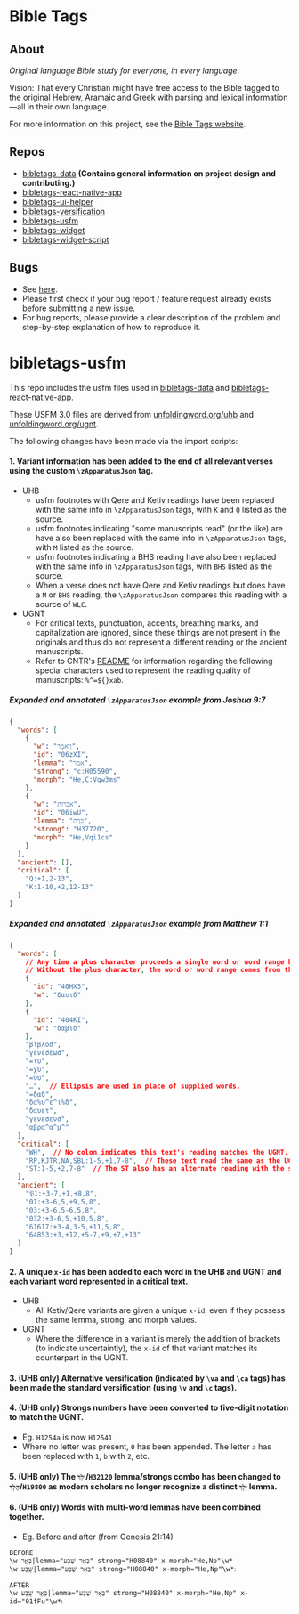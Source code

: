 # Bible Tags

## About

*Original language Bible study for everyone, in every language.*

Vision: That every Christian might have free access to the Bible tagged to the original Hebrew, Aramaic and Greek with parsing and lexical information—all in their own language.

For more information on this project, see the [Bible Tags website](https://bibletags.org).

## Repos

* [bibletags-data](https://github.com/educational-resources-and-services/bibletags-data) **(Contains general information on project design and contributing.)**
* [bibletags-react-native-app](https://github.com/educational-resources-and-services/bibletags-react-native-app)
* [bibletags-ui-helper](https://github.com/educational-resources-and-services/bibletags-ui-helper)
* [bibletags-versification](https://github.com/educational-resources-and-services/bibletags-versification)
* [bibletags-usfm](https://github.com/educational-resources-and-services/bibletags-usfm)
* [bibletags-widget](https://github.com/educational-resources-and-services/bibletags-widget)
* [bibletags-widget-script](https://github.com/educational-resources-and-services/bibletags-widget-script)

## Bugs

* See [here](https://github.com/educational-resources-and-services/bibletags-data/issues).
* Please first check if your bug report / feature request already exists before submitting a new issue.
* For bug reports, please provide a clear description of the problem and step-by-step explanation of how to reproduce it.

# bibletags-usfm

This repo includes the usfm files used in [bibletags-data](https://github.com/educational-resources-and-services/bibletags-data) and [bibletags-react-native-app](https://github.com/educational-resources-and-services/bibletags-react-native-app).

These USFM 3.0 files are derived from [unfoldingword.org/uhb](https://unfoldingword.org/uhb) and [unfoldingword.org/ugnt](https://unfoldingword.org/ugnt).

The following changes have been made via the import scripts:

#### 1. Variant information has been added to the end of all relevant verses using the custom `\zApparatusJson` tag.

  - UHB
    - usfm footnotes with Qere and Ketiv readings have been replaced with the same info in `\zApparatusJson` tags, with `K` and `Q` listed as the source.
    - usfm footnotes indicating "some manuscripts read" (or the like) are have also been replaced with the same info in `\zApparatusJson` tags, with `M` listed as the source.
    - usfm footnotes indicating a BHS reading have also been replaced with the same info in `\zApparatusJson` tags, with `BHS` listed as the source.
    - When a verse does not have Qere and Ketiv readings but does have a `M` or `BHS` reading, the `\zApparatusJson` compares this reading with a source of `WLC`.
  - UGNT
    - For critical texts, punctuation, accents, breathing marks, and capitalization are ignored, since these things are not present in the originals and thus do not represent a different reading or the ancient manuscripts.
    - Refer to CNTR's [README](/cntr/transcriptions/%23README.txt) for information regarding the following special characters used to represent the reading quality of manuscripts: `%^=${}xab`.

##### Expanded and annotated `\zApparatusJson` example from Joshua 9:7

```json
{
  "words": [
    {
      "w": "וַיֹּ֥אמֶר",
      "id": "06zXI",
      "lemma": "אָמַר",
      "strong": "c:H05590",
      "morph": "He,C:Vqw3ms"
    },
    {
      "w": "אכרות",
      "id": "06iwU",
      "lemma": "כָּרַת",
      "strong": "H37720",
      "morph": "He,Vqi1cs"
    }
  ],
  "ancient": [],
  "critical": [
    "Q:+1,2-13",
    "K:1-10,+2,12-13"
  ]
}
```

##### Expanded and annotated `\zApparatusJson` example from Matthew 1:1

```json
{
  "words": [
    // Any time a plus character proceeds a single word or word range below, it means these words come from this `words` array.
    // Without the plus character, the word or word range comes from the UGNT.
    {
      "id": "40HX3",
      "w": "δαυιδ"
    },
    {
      "id": "404KI",
      "w": "δαβιδ"
    },
    "βιβλοσ",
    "γενεσεωσ",
    "=ιυ",
    "=χυ",
    "=υυ",
    "…",  // Ellipsis are used in place of supplied words.
    "=δαδ",
    "δα%υ^ε^ι%δ",
    "δαυετ",
    "γενεσενσ",
    "αβρα^α^μ^"
  ],
  "critical": [
    "WH",  // No colon indicates this text's reading matches the UGNT.
    "RP,KJTR,NA,SBL:1-5,+1,7-8",  // These text read the same as the UGNT for words 1-5 and 7-8. The sixth word is replaced with δαυιδ from the `words` array above.
    "ST:1-5,+2,7-8"  // The ST also has an alternate reading with the sixth word, but uses δαβιδ.
  ],
  "ancient": [
    "𝔓1:+3-7,+1,+8,8",
    "01:+3-6,5,+9,5,8",
    "03:+3-6,5-6,5,8",
    "032:+3-6,5,+10,5,8",
    "61617:+3-4,3-5,+11,5,8",
    "64853:+3,+12,+5-7,+9,+7,+13"
  ]
}
```

#### 2. A unique `x-id` has been added to each word in the UHB and UGNT and each variant word represented in a critical text.

  - UHB
    - All Ketiv/Qere variants are given a unique `x-id`, even if they possess the same lemma, strong, and morph values.
  - UGNT
    - Where the difference in a variant is merely the addition of brackets (to indicate uncertaintly), the `x-id` of that variant matches its counterpart in the UGNT.

#### 3. (UHB only) Alternative versification (indicated by `\va` and `\ca` tags) has been made the standard versification (using `\v` and `\c` tags).

#### 4. (UHB only) Strongs numbers have been converted to five-digit notation to match the UGNT.

- Eg. `H1254a` is now `H12541`
- Where no letter was present, `0` has been appended. The letter `a` has been replaced with `1`, `b` with `2`, etc.

#### 5. (UHB only) The `יָלַךְ`/`H32120` lemma/strongs combo has been changed to `הָלַךְ`/`H19800` as modern scholars no longer recognize a distinct `יָלַךְ` lemma.

#### 6. (UHB only) Words with multi-word lemmas have been combined together.

- Eg. Before and after (from Genesis 21:14)

```
BEFORE
\w בְּאֵ֥ר|lemma="בְּאֵר שֶׁבַע" strong="H08840" x-morph="He,Np"\w*
\w שָֽׁבַע|lemma="בְּאֵר שֶׁבַע" strong="H08840" x-morph="He,Np"\w*׃

AFTER
\w בְּאֵ֥ר שָֽׁבַע|lemma="בְּאֵר שֶׁבַע" strong="H08840" x-morph="He,Np" x-id="01fFu"\w*׃
```



